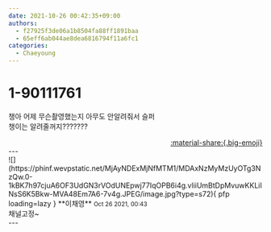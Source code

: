 ```yaml
---
date: 2021-10-26 00:42:35+09:00
authors:
  - f27925f3de06a1b8504fa88ff1891baa
  - 65eff6ab044ae8dea6816794f11a6fc1
categories:
  - Chaeyoung
---
```


# 1-90111761

<div class="post-container" markdown="1">
<div class="content-container md-sidebar__scrollwrap" markdown="1">

챙아 어제 무슨촬영했는지 아무도 안알려줘서 슬퍼<br>챙이는 알려줄꺼지???????

</div>
</div>

<div style="text-align: right;" markdown="1">
<a href="https://weverse.io/fromis9/fanpost/1-90111761" style="text-align: right;">:material-share:{.big-emoji}</a>
</div>
---

<div class="comments-container md-sidebar__scrollwrap" markdown="1">
<div class="comment" markdown="1">
<div class='id-container' markdown="1">
![](https://phinf.wevpstatic.net/MjAyNDExMjNfMTM1/MDAxNzMyMzUyOTg3NzQw.0-1kBK7h97cjuA6OF3UdGN3rVOdUNEpwj77IqOPB6i4g.vliiUmBtDpMvuwKKLiINsS6K5Bkw-MVA48Em7A6-7v4g.JPEG/image.jpg?type=s72){ pfp loading=lazy }
**<span class="artist">이채영</span>** <small>Oct 26 2021, 00:43</small><br>
</div>
<div class='comment-body' markdown="1">
채널고정~
</div>
</div>
</div>
---
